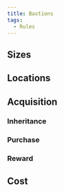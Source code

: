 ```yaml
---
title: Bastions
tags:
  - Rules
---
```


## Sizes

## Locations

## Acquisition

### Inheritance

### Purchase

### Reward

## Cost